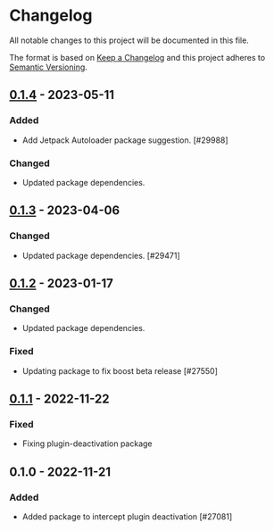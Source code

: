 # Changelog

All notable changes to this project will be documented in this file.

The format is based on [Keep a Changelog](https://keepachangelog.com/en/1.0.0/)
and this project adheres to [Semantic Versioning](https://semver.org/spec/v2.0.0.html).

## [0.1.4] - 2023-05-11
### Added
- Add Jetpack Autoloader package suggestion. [#29988]

### Changed
- Updated package dependencies.

## [0.1.3] - 2023-04-06
### Changed
- Updated package dependencies. [#29471]

## [0.1.2] - 2023-01-17
### Changed
- Updated package dependencies.

### Fixed
- Updating package to fix boost beta release [#27550]

## [0.1.1] - 2022-11-22
### Fixed
- Fixing plugin-deactivation package

## 0.1.0 - 2022-11-21
### Added
- Added package to intercept plugin deactivation [#27081]

[0.1.4]: https://github.com/Automattic/jetpack-plugin-deactivation/compare/v0.1.3...v0.1.4
[0.1.3]: https://github.com/Automattic/jetpack-plugin-deactivation/compare/v0.1.2...v0.1.3
[0.1.2]: https://github.com/Automattic/jetpack-plugin-deactivation/compare/v0.1.1...v0.1.2
[0.1.1]: https://github.com/Automattic/jetpack-plugin-deactivation/compare/v0.1.0...v0.1.1
